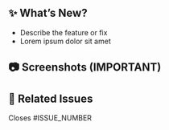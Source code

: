 ## ✨ What’s New?

<!-- Briefly explain what was added or changed -->

- Describe the feature or fix
- Lorem ipsum dolor sit amet

## 📷 Screenshots (IMPORTANT)

<!-- Add relevant screenshots or GIFs showcasing the changes -->

## 🔗 Related Issues

Closes #ISSUE_NUMBER

<!-- Or "Fixes #ISSUE_NUMBER" if applicable -->



